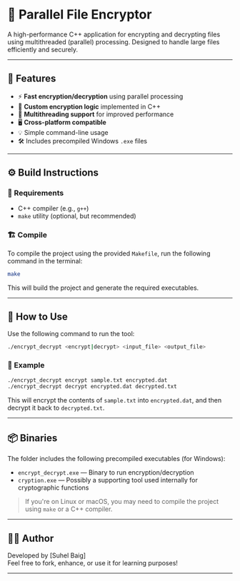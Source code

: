# 🔐 Parallel File Encryptor

A high-performance C++ application for encrypting and decrypting files using multithreaded (parallel) processing. Designed to handle large files efficiently and securely.

---

## 📌 Features

- ⚡ **Fast encryption/decryption** using parallel processing
- 🔐 **Custom encryption logic** implemented in C++
- 🧵 **Multithreading support** for improved performance
- 🖥️ **Cross-platform compatible**
- 💡 Simple command-line usage
- 🛠️ Includes precompiled Windows `.exe` files

---

## ⚙️ Build Instructions

### 🧱 Requirements

- C++ compiler (e.g., `g++`)
- `make` utility (optional, but recommended)

### 🏗️ Compile

To compile the project using the provided `Makefile`, run the following command in the terminal:

```bash
make
```

This will build the project and generate the required executables.

---

## 🚀 How to Use

Use the following command to run the tool:

```bash
./encrypt_decrypt <encrypt|decrypt> <input_file> <output_file>
```

### 🔄 Example

```bash
./encrypt_decrypt encrypt sample.txt encrypted.dat
./encrypt_decrypt decrypt encrypted.dat decrypted.txt
```

This will encrypt the contents of `sample.txt` into `encrypted.dat`, and then decrypt it back to `decrypted.txt`.

---

## 📦 Binaries

The folder includes the following precompiled executables (for Windows):

- `encrypt_decrypt.exe` — Binary to run encryption/decryption
- `cryption.exe` — Possibly a supporting tool used internally for cryptographic functions

> If you're on Linux or macOS, you may need to compile the project using `make` or a C++ compiler.

---

## 👨‍💻 Author

Developed by [Suhel Baig]  
Feel free to fork, enhance, or use it for learning purposes!

---



